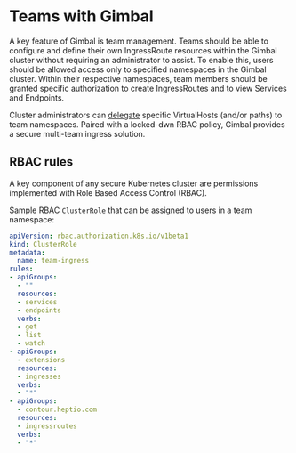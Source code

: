 # Teams with Gimbal

A key feature of Gimbal is team management. Teams should be able to configure and define their own IngressRoute resources within the Gimbal cluster without requiring an administrator to assist. To enable this, users should be allowed access only to specified namespaces in the Gimbal cluster. Within their respective namespaces, team members should be granted specific authorization to create IngressRoutes and to view Services and Endpoints.

Cluster administrators can [delegate](route.md) specific VirtualHosts (and/or paths) to team namespaces.  Paired with a locked-dwn RBAC policy, Gimbal provides a secure multi-team ingress solution.

## RBAC rules 

A key component of any secure Kubernetes cluster are permissions implemented with Role Based Access Control (RBAC). 

Sample RBAC `ClusterRole` that can be assigned to users in a team namespace:

```yaml
apiVersion: rbac.authorization.k8s.io/v1beta1
kind: ClusterRole
metadata:
  name: team-ingress
rules:
- apiGroups:
  - ""
  resources:
  - services
  - endpoints
  verbs:
  - get
  - list
  - watch
- apiGroups:
  - extensions
  resources:
  - ingresses
  verbs:
  - "*"
- apiGroups:
  - contour.heptio.com
  resources:
  - ingressroutes
  verbs:
  - "*"
```